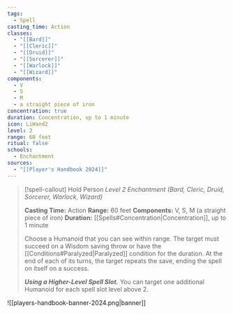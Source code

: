 ```yaml
---
tags:
  - Spell
casting_time: Action
classes:
  - "[[Bard]]"
  - "[[Cleric]]"
  - "[[Druid]]"
  - "[[Sorcerer]]"
  - "[[Warlock]]"
  - "[[Wizard]]"
components:
  - V
  - S
  - M
  - a straight piece of iron
concentration: true
duration: Concentration, up to 1 minute
icon: LiWand2
level: 2
range: 60 feet
ritual: false
schools:
  - Enchantment
sources: 
  - "[[Player's Handbook 2024]]"
---
```

>[!spell-callout] Hold Person
>_Level 2 Enchantment (Bard, Cleric, Druid, Sorcerer, Warlock, Wizard)_
>
>**Casting Time:** Action
>**Range:** 60 feet
>**Components:** V, S, M (a straight piece of iron)
>**Duration:** [[Spells#Concentration\|Concentration]], up to 1 minute
>
>Choose a Humanoid that you can see within range. The target must succeed on a Wisdom saving throw or have the [[Conditions#Paralyzed\|Paralyzed]] condition for the duration. At the end of each of its turns, the target repeats the save, ending the spell on itself on a success.
>
>**_Using a Higher-Level Spell Slot._** You can target one additional Humanoid for each spell slot level above 2.


![[players-handbook-banner-2024.png|banner]]